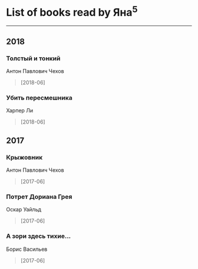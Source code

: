 # List of books read by Яна<sup>5</sup>
---

## 2018

### Толстый и тонкий
Антон Павлович Чехов
> [2018-06] 


### Убить пересмешника
Харпер Ли
> [2018-06] 



## 2017

### Крыжовник
Антон Павлович Чехов
> [2017-06] 


### Потрет Дориана Грея
Оскар Уайльд
> [2017-06] 


### А зори здесь тихие...
Борис Васильев
> [2017-06] 



